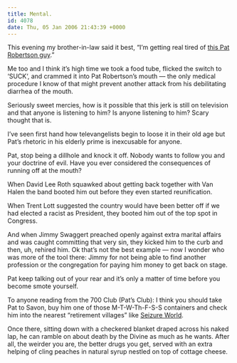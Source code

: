 ```yaml
---
title: Mental.
id: 4078
date: Thu, 05 Jan 2006 21:43:39 +0000
---
```


This evening my brother-in-law said it best, “I’m getting real tired of [this Pat Robertson guy](http://www.cnn.com/2006/US/01/05/robertson.sharon/index.html).”  

Me too and I think it’s high time we took a food tube, flicked the switch to ‘<span class="caps">SUCK</span>‘, and crammed it into Pat Robertson’s mouth — the only medical procedure I know of that might prevent another attack from his debilitating diarrhea of the mouth.  

Seriously sweet mercies, how is it possible that this jerk is still on television and that anyone is listening to him? Is anyone listening to him? Scary thought that is.  

I’ve seen first hand how televangelists begin to loose it in their old age but Pat’s rhetoric in his elderly prime is inexcusable for anyone.  

Pat, stop being a dillhole and knock it off. Nobody wants to follow you and your doctrine of evil. Have you ever considered the consequences of running off at the mouth?  

When David Lee Roth squawked about getting back together with Van Halen the band booted him out before they even started reunification.  

When Trent Lott suggested the country would have been better off if we had elected a racist as President, they booted him out of the top spot in Congress.  

And when Jimmy Swaggert preached openly against extra marital affairs and was caught committing that very sin, they kicked him to the curb and then, uh, rehired him. Ok that’s not the best example — now I wonder who was more of the tool there: Jimmy for not being able to find another profession or the congregation for paying him money to get back on stage.  

Pat keep talking out of your rear and it’s only a matter of time before you become smote yourself.  

To anyone reading from the 700 Club (Pat’s Club): I think you should take Pat to Savon, buy him one of those <span class="caps">M-T-W-Th-F-S-S</span> containers and check him into the nearest “retirement villages” like [Seizure World](http://www.leisureworldarizona.com/).  

Once there, sitting down with a checkered blanket draped across his naked lap, he can ramble on about death by the Divine as much as he wants. After all, the weirder you are, the better drugs you get, served with an extra helping of cling peaches in natural syrup nestled on top of cottage cheese.





